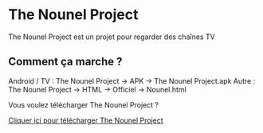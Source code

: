 # The Nounel Project
The Nounel Project est un projet pour regarder des chaînes TV

Comment ça marche ?
--------------------
Android / TV : The Nounel Project -> APK -> The Nounel Project.apk
Autre : The Nounel Project -> HTML -> Officiel -> Nounel.html


Vous voulez télécharger The Nounel Project ?

[Cliquer ici pour télécharger The Nounel Project](http://github.com/The-Nounel-Project/releases/latest)
